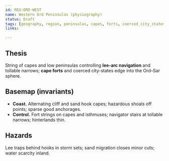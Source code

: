 ```yaml
---
id: REG:ORD-WEST
name: Western Ord Peninsulas (physiography)
status: Draft
tags: [geography, region, peninsulas, capes, forts, coerced_city_states, navigation]
links:

---
```


## Thesis
String of capes and low peninsulas controlling **lee-arc navigation** and tollable narrows; **cape forts** and coerced city-states edge into the Ord–Sar sphere.

## Basemap (invariants)
- **Coast.** Alternating cliff and sand hook capes; hazardous shoals off points; sparse good anchorages.
- **Control.** Fort strings on capes and isthmuses; navigator stairs at tollable narrows; hinterlands thin.

## Hazards
Lee traps behind hooks in storm sets; sand migration closes minor cuts; water scarcity inland.


